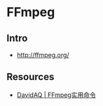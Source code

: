# FFmpeg


## Intro

- http://ffmpeg.org/


## Resources

- [DavidAQ | FFmpeg实用命令](http://davidaq.com/tutorial/2014/11/20/ffmpeg-commands.html)
